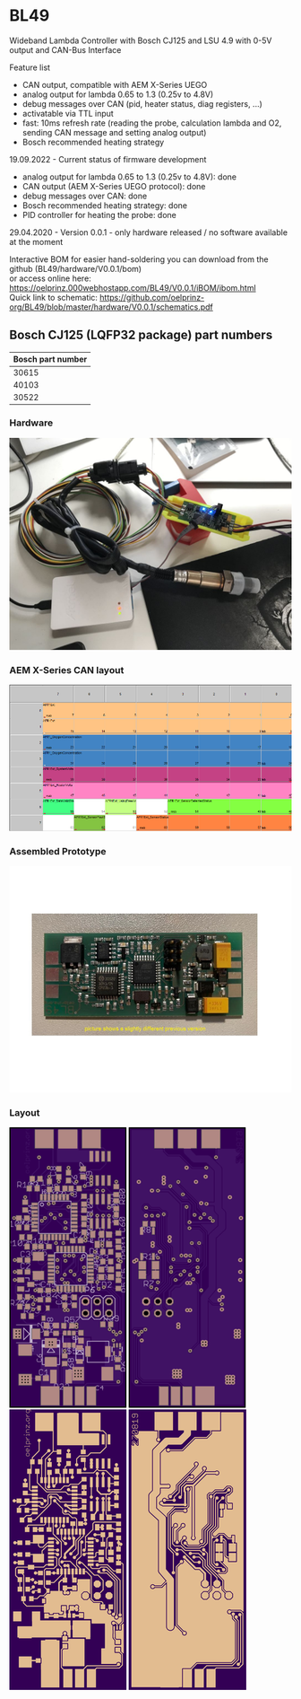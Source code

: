 # BL49

Wideband Lambda Controller with Bosch CJ125 and LSU 4.9 with 0-5V output and CAN-Bus Interface

Feature list

- CAN output, compatible with AEM X-Series UEGO
- analog output for lambda 0.65 to 1.3 (0.25v to 4.8V)
- debug messages over CAN (pid, heater status, diag registers, ...)
- activatable via TTL input
- fast: 10ms refresh rate (reading the probe, calculation lambda and O2, sending CAN message and setting analog output)
- Bosch recommended heating strategy

19.09.2022 - Current status of firmware development

- analog output for lambda 0.65 to 1.3 (0.25v to 4.8V): done
- CAN output (AEM X-Series UEGO protocol): done
- debug messages over CAN: done
- Bosch recommended heating strategy: done
- PID controller for heating the probe: done

29.04.2020 - Version 0.0.1 - only hardware released / no software available at the moment  

Interactive BOM for easier hand-soldering you can download from the github (BL49/hardware/V0.0.1/bom)  
or access online here: <https://oelprinz.000webhostapp.com/BL49/V0.0.1/iBOM/ibom.html>  
Quick link to schematic: <https://github.com/oelprinz-org/BL49/blob/master/hardware/V0.0.1/schematics.pdf>  

## Bosch CJ125 (LQFP32 package) part numbers

|Bosch part number|
|:----------------|
|30615|
|40103|
|30522|

### Hardware

![Hardware](./hardware/Datasheet/bl49_01.jpg)

### AEM X-Series CAN layout

![AEM X-Series CAN layout](./hardware/Datasheet/can_layout.png)

### Assembled Prototype

![Assembled Prototype](./hardware/V0.0.1/V0.0.0_assembled.jpeg)

### Layout

![Top Side](./hardware/V0.0.1/top.png)
![Bottom](./hardware/V0.0.1/bottom.png)
![Top Layer](./hardware/V0.0.1/top_layer.png)
![Bottom Layer](./hardware/V0.0.1/bottom_layer.png)